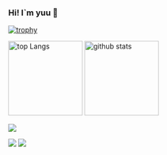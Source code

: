 ### Hi! I`m yuu 👋

<!--
**yuuffff1212/yuuffff1212** is a ✨ _special_ ✨ repository because its `README.md` (this file) appears on your GitHub profile.

Here are some ideas to get you started:

- 🔭 I’m currently working on ...
- 🌱 I’m currently learning ...
- 👯 I’m looking to collaborate on ...
- 🤔 I’m looking for help with ...
- 💬 Ask me about ...
- 📫 How to reach me: ...
- 😄 Pronouns: ...
- ⚡ Fun fact: ...
-->

[![trophy](https://github-profile-trophy.vercel.app/?username=yuuffff1212&theme=onedark&row=2&column=7)](https://github.com/yuuffff1212/github-profile-trophy)
<p aling='left'>
  <img alt="top Langs" height="150px" src="https://github-readme-stats.vercel.app/api/top-langs/?username=yuuffff1212&layout=compact&theme=radical&title_color=blue)" />
  <img alt="github stats" height="150ps" src="https://github-readme-stats.vercel.app/api?username=yuuffff1212&show_icons=true&theme=radical&title_color=blue&layout=compact" />
</p>

![](http://github-profile-summary-cards.vercel.app/api/cards/profile-details?username=yuuffff1212&theme=blue_green)
<!--
![](http://github-profile-summary-cards.vercel.app/api/cards/repos-per-language?username=yuuffff1212&theme=blue_green)
![](http://github-profile-summary-cards.vercel.app/api/cards/most-commit-language?username=yuuffff1212&theme=blue_green)
-->
![](http://github-profile-summary-cards.vercel.app/api/cards/stats?username=yuuffff1212&theme=blue_green)
![](http://github-profile-summary-cards.vercel.app/api/cards/productive-time?username=yuuffff1212&theme=blue_green&utcOffset=8)


